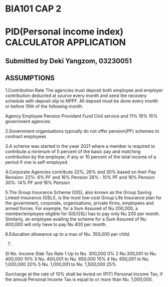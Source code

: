 # BIA101 CAP 2
# PID(Personal income index) CALCULATOR APPLICATION

## Submitted by Deki Yangzom, 03230051


## ASSUMPTIONS
1.Contribution Rate
The agencies must deposit both employee and employer contribution deducted at source every month and send the recovery schedule with deposit slip to NPPF. All deposit must be done every month or before 10th of the following month.

Agency  	          Employee    Pension	Provident Fund
Civil service and       11%         16%        10%
government agencies	

2.Government organisations typically do not offer pension(PF) schemes to contract employees

3.A scheme was started in the ywar 2021 where a member is required to contribute a minimum of 5 percent of the basic pay and matching contribution by the employer, if any or 10 percent of the total income of a period if one is self-employed.

4.Corporate Agencies contribute 22%, 26% and 30% based on their Pay Revision:
   22%: 6% PF and 16% Pension 
   26% : 10% PF and 16% Pension 
   30%: 14% PF and 16% Pension

5.The Group Insurance Scheme (GIS), also known as the Group Saving Linked-Insurance (GSLI), is the most low-cost Group Life Insurance plan for the government, corporate, organisations, private firms, employees and armed forces.
For example, for a Sum Assured of Nu 200,000, a member/employee eligible for GIS/GSLI has to pay only Nu 200 per month. Similarly, an employee availing the scheme for a Sum Assured of Nu 400,000 will only have to pay Nu 400 per month.

6.Education allowance up to a max of Nu. 350,000 per child.

7.
Sl No.    Income Slab                   Tax Rate
1         Up to Nu. 300,000                0%
2         Nu.300,001 to Nu. 400,000        10%
3         Nu. 400,001 to Nu. 650,000       15%
4         Nu. 650,001 to Nu. 1,000,000     20%
5         Nu. 1,000,001 to Nu. 1,500,000   25%

Surcharge at the rate of 10% shall be levied on (PIT)
Personal Income Tax, if the annual Personal Income Tax
is equal to or more than Nu. 1,000,000.

 